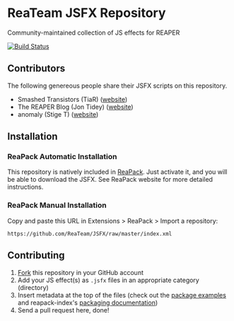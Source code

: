 # ReaTeam JSFX Repository

Community-maintained collection of JS effects for REAPER

[![Build Status](https://travis-ci.org/ReaTeam/JSFX.svg?branch=master)](https://travis-ci.org/ReaTeam/JSFX)

## Contributors

The following genereous people share their JSFX scripts on this repository.

- Smashed Transistors (TiaR) ([website](http://forum.cockos.com/member.php?u=92538))
- The REAPER Blog (Jon Tidey) ([website](http://reaperblog.net/))
- anomaly (Stige T) ([website](http://jsplugins.supermaailma.net/plugins.php))

## Installation

### ReaPack Automatic Installation

This repository is natively included in [ReaPack](http://www.reapack.com). Just activate it, and you will be able to download the JSFX. See ReaPack website for more detailed instructions.

### ReaPack Manual Installation

Copy and paste this URL in Extensions > ReaPack > Import a repository:

```
https://github.com/ReaTeam/JSFX/raw/master/index.xml
```

## Contributing

1. [Fork](https://github.com/ReaTeam/JSFX/fork) this repository in your GitHub account
2. Add your JS effect(s) as `.jsfx` files in an appropriate category (directory)
3. Insert metadata at the top of the files (check out the
[package examples](https://github.com/cfillion/reapack-index/wiki/Examples) and
reapack-index's [packaging documentation](https://github.com/cfillion/reapack-index/wiki/Packaging-Documentation))
3. Send a pull request here, done!
